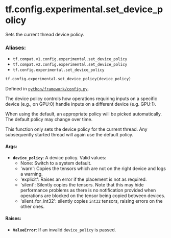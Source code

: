 <div itemscope itemtype="http://developers.google.com/ReferenceObject">
<meta itemprop="name" content="tf.config.experimental.set_device_policy" />
<meta itemprop="path" content="Stable" />
</div>

# tf.config.experimental.set_device_policy

Sets the current thread device policy.

### Aliases:

* `tf.compat.v1.config.experimental.set_device_policy`
* `tf.compat.v2.config.experimental.set_device_policy`
* `tf.config.experimental.set_device_policy`

``` python
tf.config.experimental.set_device_policy(device_policy)
```



Defined in [`python/framework/config.py`](/code/stable/tensorflow/python/framework/config.py).

<!-- Placeholder for "Used in" -->

The device policy controls how operations requiring inputs on a specific
device (e.g., on GPU:0) handle inputs on a different device (e.g. GPU:1).

When using the default, an appropriate policy will be picked automatically.
The default policy may change over time.

This function only sets the device policy for the current thread. Any
subsequently started thread will again use the default policy.

#### Args:


* <b>`device_policy`</b>: A device policy.
  Valid values:
  - None: Switch to a system default.
  - 'warn': Copies the tensors which are not on the right device and logs
      a warning.
  - 'explicit': Raises an error if the placement is not as required.
  - 'silent': Silently copies the tensors. Note that this may hide
      performance problems as there is no notification provided when
      operations are blocked on the tensor being copied between devices.
  - 'silent_for_int32': silently copies `int32` tensors, raising errors on
      the other ones.


#### Raises:


* <b>`ValueError`</b>: If an invalid `device_policy` is passed.